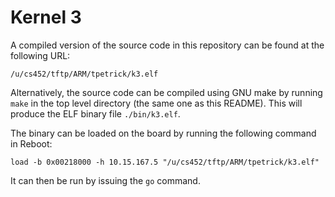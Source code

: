 # Kernel 3
A compiled version of the source code in this repository can be found at the
following URL:
```
/u/cs452/tftp/ARM/tpetrick/k3.elf
```
Alternatively, the source code can be compiled using GNU make by running
`make` in the top level directory (the same one as this README). This will
produce the ELF binary file `./bin/k3.elf`.

The binary can be loaded on the board by running the following command in
Reboot:
```
load -b 0x00218000 -h 10.15.167.5 "/u/cs452/tftp/ARM/tpetrick/k3.elf"
```
It can then be run by issuing the `go` command.
